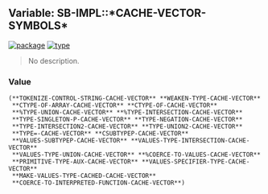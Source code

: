 ## Variable: SB-IMPL::\*CACHE-VECTOR-SYMBOLS\*
[![package](https://img.shields.io/badge/Package-SB--IMPL-5f9ea0.svg?style=social&colorA=999999)](../) [![type](https://img.shields.io/badge/Type-Variable-5f9ea0.svg?style=social&colorA=999999)](../#variable) 

> No description.

### Value
```
(**TOKENIZE-CONTROL-STRING-CACHE-VECTOR** **WEAKEN-TYPE-CACHE-VECTOR**
 **CTYPE-OF-ARRAY-CACHE-VECTOR** **CTYPE-OF-CACHE-VECTOR**
 **%TYPE-UNION-CACHE-VECTOR** **%TYPE-INTERSECTION-CACHE-VECTOR**
 **TYPE-SINGLETON-P-CACHE-VECTOR** **TYPE-NEGATION-CACHE-VECTOR**
 **TYPE-INTERSECTION2-CACHE-VECTOR** **TYPE-UNION2-CACHE-VECTOR**
 **TYPE=-CACHE-VECTOR** **CSUBTYPEP-CACHE-VECTOR**
 **VALUES-SUBTYPEP-CACHE-VECTOR** **VALUES-TYPE-INTERSECTION-CACHE-VECTOR**
 **VALUES-TYPE-UNION-CACHE-VECTOR** **%COERCE-TO-VALUES-CACHE-VECTOR**
 **PRIMITIVE-TYPE-AUX-CACHE-VECTOR** **VALUES-SPECIFIER-TYPE-CACHE-VECTOR**
 **MAKE-VALUES-TYPE-CACHED-CACHE-VECTOR**
 **COERCE-TO-INTERPRETED-FUNCTION-CACHE-VECTOR**)
```

